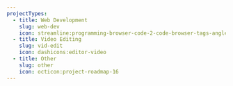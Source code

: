 ```yaml
---
projectTypes:
  - title: Web Development
    slug: web-dev
    icon: streamline:programming-browser-code-2-code-browser-tags-angle-programming-bracket
  - title: Video Editing
    slug: vid-edit
    icon: dashicons:editor-video
  - title: Other
    slug: other
    icon: octicon:project-roadmap-16
---
```

